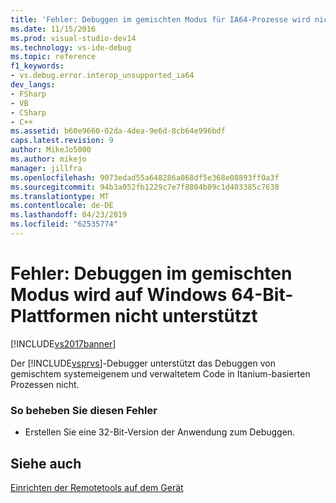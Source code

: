 ```yaml
---
title: 'Fehler: Debuggen im gemischten Modus für IA64-Prozesse wird nicht unterstützt | Microsoft-Dokumentation'
ms.date: 11/15/2016
ms.prod: visual-studio-dev14
ms.technology: vs-ide-debug
ms.topic: reference
f1_keywords:
- vs.debug.error.interop_unsupported_ia64
dev_langs:
- FSharp
- VB
- CSharp
- C++
ms.assetid: b60e9660-02da-4dea-9e6d-8cb64e996bdf
caps.latest.revision: 9
author: MikeJo5000
ms.author: mikejo
manager: jillfra
ms.openlocfilehash: 9073edad55a648286a068df5e368e08893ff0a3f
ms.sourcegitcommit: 94b3a052fb1229c7e7f8804b09c1d403385c7630
ms.translationtype: MT
ms.contentlocale: de-DE
ms.lasthandoff: 04/23/2019
ms.locfileid: "62535774"
---
```

# <a name="error-mixed-mode-debugging-for-ia64-processes-is-unsupported"></a>Fehler: Debuggen im gemischten Modus wird auf Windows 64-Bit-Plattformen nicht unterstützt
[!INCLUDE[vs2017banner](../includes/vs2017banner.md)]

Der [!INCLUDE[vsprvs](../includes/vsprvs-md.md)]-Debugger unterstützt das Debuggen von gemischtem systemeigenem und verwaltetem Code in Itanium-basierten Prozessen nicht.  
  
### <a name="to-correct-this-error"></a>So beheben Sie diesen Fehler  
  
- Erstellen Sie eine 32-Bit-Version der Anwendung zum Debuggen.  
  
## <a name="see-also"></a>Siehe auch  
 [Einrichten der Remotetools auf dem Gerät](http://msdn.microsoft.com/library/90f45630-0d26-4698-8c1f-63f85a12db9c)
